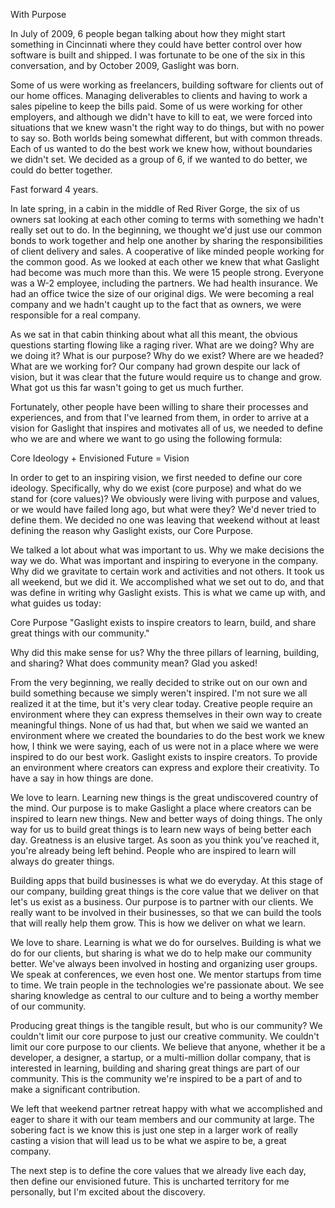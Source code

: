 With Purpose

In July of 2009, 6 people began talking about how they might start something in Cincinnati where they could have better control over how software is built and shipped.  I was fortunate to be one of the six in this conversation, and by October 2009, Gaslight was born.

Some of us were working as freelancers, building software for clients out of our home offices.  Managing deliverables to clients and having to work a sales pipeline to keep the bills paid.  Some of us were working for other employers, and although we didn't have to kill to eat, we were forced into situations that we knew wasn't the right way to do things, but with no power to say so.  Both worlds being somewhat different, but with common threads.  Each of us wanted to do the best work we knew how, without boundaries we didn't set.  We decided as a group of 6, if we wanted to do better, we could do better together.

Fast forward 4 years.

In late spring, in a cabin in the middle of Red River Gorge, the six of us owners sat looking at each other coming to terms with something we hadn't really set out to do.  In the beginning, we thought we'd just use our common bonds to work together and help one another by sharing the responsibilities of client delivery and sales.  A cooperative of like minded people working for the common good.  As we looked at each other we knew that what Gaslight had become was much more than this.  We were 15 people strong.  Everyone was a W-2 employee, including the partners.  We had health insurance.  We had an office twice the size of our original digs.  We were becoming a real company and we hadn't caught up to the fact that as owners, we were responsible for a real company.

As we sat in that cabin thinking about what all this meant, the obvious questions starting flowing like a raging river.  What are we doing?  Why are we doing it?  What is our purpose?  Why do we exist?  Where are we headed?  What are we working for?  Our company had grown despite our lack of vision, but it was clear that the future would require us to change and grow.  What got us this far wasn't going to get us much further.

Fortunately, other people have been willing to share their processes and experiences, and from that I've learned from them, in order to arrive at a vision for Gaslight that inspires and motivates all of us, we needed to define who we are and where we want to go using the following formula:

Core Ideology + Envisioned Future = Vision

In order to get to an inspiring vision, we first needed to define our core ideology.  Specifically, why do we exist (core purpose) and what do we stand for (core values)?  We obviously were living with purpose and values, or we would have failed long ago, but what were they?  We'd never tried to define them.  We decided no one was leaving that weekend without at least defining the reason why Gaslight exists, our Core Purpose.

We talked a lot about what was important to us.  Why we make decisions the way we do.  What was important and inspiring to everyone in the company.  Why did we gravitate to certain work and activities and not others.  It took us all weekend, but we did it.  We accomplished what we set out to do, and that was define in writing why Gaslight exists.  This is what we came up with, and what guides us today:

Core Purpose
"Gaslight exists to inspire creators to learn, build, and share great things with our community."

Why did this make sense for us?  Why the three pillars of learning, building, and sharing?  What does community mean?  Glad you asked!

From the very beginning, we really decided to strike out on our own and build something because we simply weren't inspired.  I'm not sure we all realized it at the time, but it's very clear today.  Creative people require an environment where they can express themselves in their own way to create meaningful things.  None of us had that, but when we said we wanted an environment where we created the boundaries to do the best work we knew how, I think we were saying, each of us were not in a place where we were inspired to do our best work.  Gaslight exists to inspire creators. To provide an environment where creators can express and explore their creativity.  To have a say in how things are done.  

We love to learn.  Learning new things is the great undiscovered country of the mind.  Our purpose is to make Gaslight a place where creators can be inspired to learn new things.  New and better ways of doing things.  The only way for us to build great things is to learn new ways of being better each day.  Greatness is an elusive target.  As soon as you think you've reached it, you're already being left behind.  People who are inspired to learn will always do greater things.

Building apps that build businesses is what we do everyday.  At this stage of our company, building great things is the core value that we deliver on that let's us exist as a business.  Our purpose is to partner with our clients.  We really want to be involved in their businesses, so that we can build the tools that will really help them grow.  This is how we deliver on what we learn.

We love to share.  Learning is what we do for ourselves.  Building is what we do for our clients, but sharing is what we do to help make our community better.  We've always been involved in hosting and organizing user groups.  We speak at conferences, we even host one. We mentor startups from time to time.  We train people in the technologies we're passionate about.  We see sharing knowledge as central to our culture and to being a worthy member of our community.

Producing great things is the tangible result, but who is our community?  We couldn't limit our core purpose to just our creative community.  We couldn't limit our core purpose to our clients.  We believe that anyone, whether it be a developer, a designer, a startup, or a multi-million dollar company, that is interested in learning, building and sharing great things are part of our community.  This is the community we're inspired to be a part of and to make a significant contribution.

We left that weekend partner retreat happy with what we accomplished and eager to share it with our team members and our community at large.  The sobering fact is we know this is just one step in a larger work of really casting a vision that will lead us to be what we aspire to be, a great company.

The next step is to define the core values that we already live each day, then define our envisioned future.  This is uncharted territory for me personally, but I'm excited about the discovery.




























